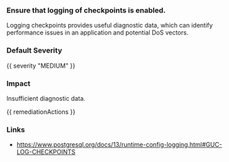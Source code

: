 
### Ensure that logging of checkpoints is enabled.

Logging checkpoints provides useful diagnostic data, which can identify performance issues in an application and potential DoS vectors.

### Default Severity
{{ severity "MEDIUM" }}

### Impact
Insufficient diagnostic data.

<!-- DO NOT CHANGE -->
{{ remediationActions }}

### Links
- https://www.postgresql.org/docs/13/runtime-config-logging.html#GUC-LOG-CHECKPOINTS
        